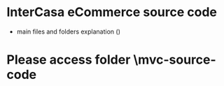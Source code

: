 # InterCasa eCommerce source code

- main files and folders explanation ()
 
# Please access folder \mvc-source-code 


